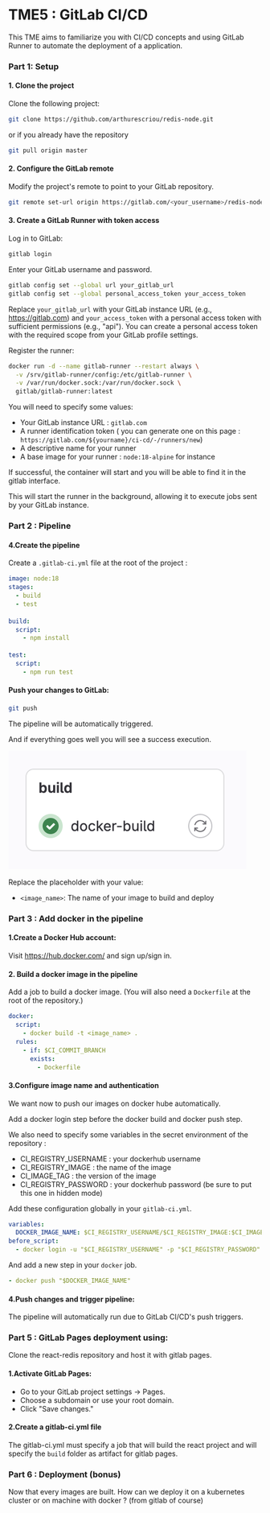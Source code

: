 # TME5 : GitLab CI/CD

This TME aims to familiarize you with CI/CD concepts and using GitLab Runner to automate the deployment of a application.

### Part 1: Setup

#### 1. Clone the project

Clone the following project:

```bash
git clone https://github.com/arthurescriou/redis-node.git
```

or if you already have the repository

```bash
git pull origin master
```

#### 2. Configure the GitLab remote

Modify the project's remote to point to your GitLab repository.

```bash
git remote set-url origin https://gitlab.com/<your_username>/redis-node.git
```

#### 3. Create a GitLab Runner with token access

Log in to GitLab:

```bash
gitlab login
```

Enter your GitLab username and password.

```bash
gitlab config set --global url your_gitlab_url
gitlab config set --global personal_access_token your_access_token
```

Replace `your_gitlab_url` with your GitLab instance URL (e.g., https://gitlab.com) and `your_access_token` with a personal access token with sufficient permissions (e.g., "api"). You can create a personal access token with the required scope from your GitLab profile settings.

Register the runner:

```bash
docker run -d --name gitlab-runner --restart always \
  -v /srv/gitlab-runner/config:/etc/gitlab-runner \
  -v /var/run/docker.sock:/var/run/docker.sock \
  gitlab/gitlab-runner:latest
```

You will need to specify some values:

- Your GitLab instance URL : `gitlab.com`
- A runner identification token ( you can generate one on this page : `https://gitlab.com/${yourname}/ci-cd/-/runners/new`)
- A descriptive name for your runner
- A base image for your runner : `node:18-alpine` for instance

If successful, the container will start and you will be able to find it in the gitlab interface.

This will start the runner in the background, allowing it to execute jobs sent by your GitLab instance.

### Part 2 : Pipeline

#### 4.Create the pipeline

Create a `.gitlab-ci.yml` file at the root of the project :

```yml
image: node:18
stages:
  - build
  - test

build:
  script:
    - npm install

test:
  script:
    - npm run test
```

#### Push your changes to GitLab:

```bash
git push
```

The pipeline will be automatically triggered.

And if everything goes well you will see a success execution.

<img src="img/ciok.png"/>

Replace the placeholder with your value:

- `<image_name>`: The name of your image to build and deploy

### Part 3 : Add docker in the pipeline

#### 1.Create a Docker Hub account:

Visit https://hub.docker.com/ and sign up/sign in.

#### 2. Build a docker image in the pipeline

Add a job to build a docker image. (You will also need a `Dockerfile` at the root of the repository.)

```yml
docker:
  script:
    - docker build -t <image_name> .
  rules:
    - if: $CI_COMMIT_BRANCH
      exists:
        - Dockerfile
```

#### 3.Configure image name and authentication

We want now to push our images on docker hube automatically.

Add a docker login step before the docker build and docker push step.

We also need to specify some variables in the secret environment of the repository :

- CI_REGISTRY_USERNAME : your dockerhub username
- CI_REGISTRY_IMAGE : the name of the image
- CI_IMAGE_TAG : the version of the image
- CI_REGISTRY_PASSWORD : your dockerhub password (be sure to put this one in hidden mode)

Add these configuration globally in your `gitlab-ci.yml`.

```yml
variables:
  DOCKER_IMAGE_NAME: $CI_REGISTRY_USERNAME/$CI_REGISTRY_IMAGE:$CI_IMAGE_TAG
before_script:
  - docker login -u "$CI_REGISTRY_USERNAME" -p "$CI_REGISTRY_PASSWORD"
```

And add a new step in your `docker` job.

```yml
- docker push "$DOCKER_IMAGE_NAME"
```

#### 4.Push changes and trigger pipeline:

The pipeline will automatically run due to GitLab CI/CD's push triggers.

### Part 5 : GitLab Pages deployment using:

Clone the react-redis repository and host it with gitlab pages.

#### 1.Activate GitLab Pages:

- Go to your GitLab project settings -> Pages.
- Choose a subdomain or use your root domain.
- Click "Save changes."

#### 2.Create a gitlab-ci.yml file

The gitlab-ci.yml must specify a job that will build the react project and will specify the `build` folder as artifact for gitlab pages.

### Part 6 : Deployment (bonus)

Now that every images are built. How can we deploy it on a kubernetes cluster or on machine with docker ? (from gitlab of course)
